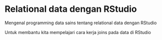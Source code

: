 # Relational data dengan RStudio
Mengenal programming data sains tentang relational data dengan RStudio

Untuk membantu kita mempelajari cara kerja joins pada data di RStudio
